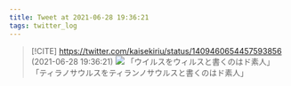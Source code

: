 ```yaml
---
title: Tweet at 2021-06-28 19:36:21
tags: twitter_log
---
```


> [!CITE] https://twitter.com/kaisekiriu/status/1409460654457593856 (2021-06-28 19:36:21)
> ![](https://twitter.com/kaisekiriu/status/1409460654457593856)
> 「ウイルスをウィルスと書くのはド素人」
> 「ティラノサウルスをティランノサウルスと書くのはド素人」
